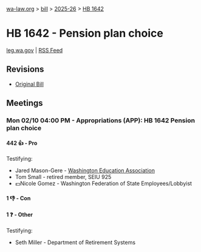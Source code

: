 [wa-law.org](/) > [bill](/bill/) > [2025-26](/bill/2025-26/) > [HB 1642](/bill/2025-26/hb/1642/)

# HB 1642 - Pension plan choice
[leg.wa.gov](https://app.leg.wa.gov/billsummary?BillNumber=1642&Year=2025&Initiative=false) | [RSS Feed](./rss.xml)

## Revisions
* [Original Bill](1/)

## Meetings
### Mon 02/10 04:00 PM - Appropriations (APP): HB 1642 Pension plan choice
#### 442 👍 - Pro
Testifying:
* Jared Mason-Gere - [Washington Education Association](/org/washington_education_association/)
* Tom Small - retired member, SEIU 925
* 💵Nicole Gomez - Washington Federation of State Employees/Lobbyist

#### 1 👎 - Con

#### 1 ❓ - Other
Testifying:
* Seth Miller - Department of Retirement Systems
